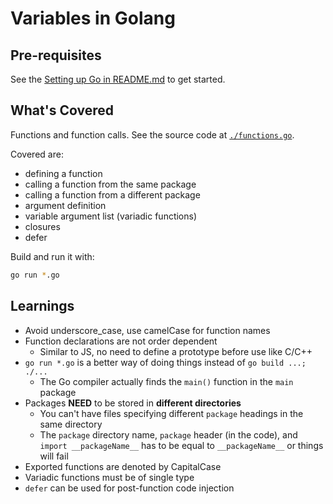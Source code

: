 # Variables in Golang

## Pre-requisites
See the [Setting up Go in README.md](../../README.md#setting-up-go) to get started.

## What's Covered
Functions and function calls. See the source code at [`./functions.go`](./functions.go).

Covered are:

- defining a function
- calling a function from the same package
- calling a function from a different package
- argument definition
- variable argument list (variadic functions)
- closures
- defer

Build and run it with:

```bash
go run *.go
```

## Learnings

- Avoid underscore_case, use camelCase for function names
- Function declarations are not order dependent
  - Similar to JS, no need to define a prototype before use like C/C++
- `go run *.go` is a better way of doing things instead of `go build ...; ./...`
  - The Go compiler actually finds the `main()` function in the `main` package
- Packages **NEED** to be stored in **different directories**
  - You can't have files specifying different `package` headings in the same directory
  - The `package` directory name, `package` header (in the code), and `import __packageName__` has to be equal to `__packageName__` or things will fail
- Exported functions are denoted by CapitalCase
- Variadic functions must be of single type
- `defer` can be used for post-function code injection